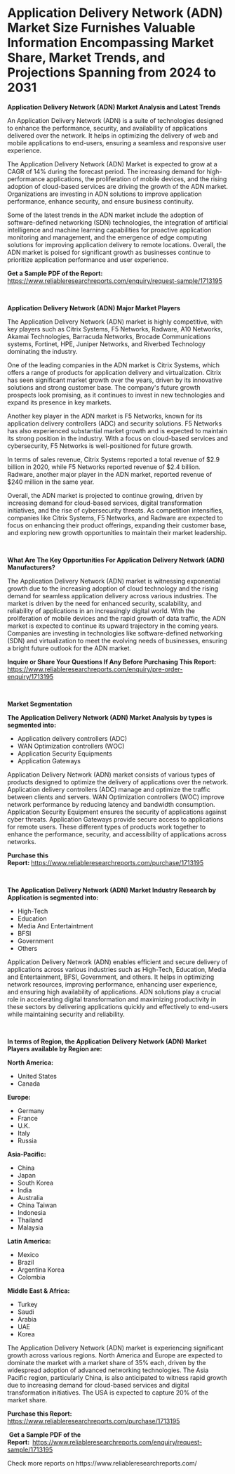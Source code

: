 <p><h1>Application Delivery Network (ADN) Market Size Furnishes Valuable Information Encompassing Market Share, Market Trends, and Projections Spanning from 2024 to 2031</h1></p><p><strong>Application Delivery Network (ADN) Market Analysis and Latest Trends</strong></p>
<p><p>An Application Delivery Network (ADN) is a suite of technologies designed to enhance the performance, security, and availability of applications delivered over the network. It helps in optimizing the delivery of web and mobile applications to end-users, ensuring a seamless and responsive user experience.</p><p>The Application Delivery Network (ADN) Market is expected to grow at a CAGR of 14% during the forecast period. The increasing demand for high-performance applications, the proliferation of mobile devices, and the rising adoption of cloud-based services are driving the growth of the ADN market. Organizations are investing in ADN solutions to improve application performance, enhance security, and ensure business continuity.</p><p>Some of the latest trends in the ADN market include the adoption of software-defined networking (SDN) technologies, the integration of artificial intelligence and machine learning capabilities for proactive application monitoring and management, and the emergence of edge computing solutions for improving application delivery to remote locations. Overall, the ADN market is poised for significant growth as businesses continue to prioritize application performance and user experience.</p></p>
<p><strong>Get a Sample PDF of the Report:&nbsp;</strong> <a href="https://www.reliableresearchreports.com/enquiry/request-sample/1713195">https://www.reliableresearchreports.com/enquiry/request-sample/1713195</a></p>
<p>&nbsp;</p>
<p><strong>Application Delivery Network (ADN) Major Market Players</strong></p>
<p><p>The Application Delivery Network (ADN) market is highly competitive, with key players such as Citrix Systems, F5 Networks, Radware, A10 Networks, Akamai Technologies, Barracuda Networks, Brocade Communications systems, Fortinet, HPE, Juniper Networks, and Riverbed Technology dominating the industry.</p><p>One of the leading companies in the ADN market is Citrix Systems, which offers a range of products for application delivery and virtualization. Citrix has seen significant market growth over the years, driven by its innovative solutions and strong customer base. The company's future growth prospects look promising, as it continues to invest in new technologies and expand its presence in key markets.</p><p>Another key player in the ADN market is F5 Networks, known for its application delivery controllers (ADC) and security solutions. F5 Networks has also experienced substantial market growth and is expected to maintain its strong position in the industry. With a focus on cloud-based services and cybersecurity, F5 Networks is well-positioned for future growth.</p><p>In terms of sales revenue, Citrix Systems reported a total revenue of $2.9 billion in 2020, while F5 Networks reported revenue of $2.4 billion. Radware, another major player in the ADN market, reported revenue of $240 million in the same year.</p><p>Overall, the ADN market is projected to continue growing, driven by increasing demand for cloud-based services, digital transformation initiatives, and the rise of cybersecurity threats. As competition intensifies, companies like Citrix Systems, F5 Networks, and Radware are expected to focus on enhancing their product offerings, expanding their customer base, and exploring new growth opportunities to maintain their market leadership.</p></p>
<p>&nbsp;</p>
<p><strong>What Are The Key Opportunities For Application Delivery Network (ADN) Manufacturers?</strong></p>
<p><p>The Application Delivery Network (ADN) market is witnessing exponential growth due to the increasing adoption of cloud technology and the rising demand for seamless application delivery across various industries. The market is driven by the need for enhanced security, scalability, and reliability of applications in an increasingly digital world. With the proliferation of mobile devices and the rapid growth of data traffic, the ADN market is expected to continue its upward trajectory in the coming years. Companies are investing in technologies like software-defined networking (SDN) and virtualization to meet the evolving needs of businesses, ensuring a bright future outlook for the ADN market.</p></p>
<p><strong>Inquire or Share Your Questions If Any Before Purchasing This Report:</strong> <a href="https://www.reliableresearchreports.com/enquiry/pre-order-enquiry/1713195">https://www.reliableresearchreports.com/enquiry/pre-order-enquiry/1713195</a></p>
<p>&nbsp;</p>
<p><strong>Market Segmentation</strong></p>
<p><strong>The Application Delivery Network (ADN) Market Analysis by types is segmented into:</strong></p>
<p><ul><li>Application delivery controllers (ADC)</li><li>WAN Optimization controllers (WOC)</li><li>Application Security Equipments</li><li>Application Gateways</li></ul></p>
<p><p>Application Delivery Network (ADN) market consists of various types of products designed to optimize the delivery of applications over the network. Application delivery controllers (ADC) manage and optimize the traffic between clients and servers. WAN Optimization controllers (WOC) improve network performance by reducing latency and bandwidth consumption. Application Security Equipment ensures the security of applications against cyber threats. Application Gateways provide secure access to applications for remote users. These different types of products work together to enhance the performance, security, and accessibility of applications across networks.</p></p>
<p><strong>Purchase this Report:&nbsp;</strong><a href="https://www.reliableresearchreports.com/purchase/1713195">https://www.reliableresearchreports.com/purchase/1713195</a></p>
<p>&nbsp;</p>
<p><strong>The Application Delivery Network (ADN) Market Industry Research by Application is segmented into:</strong></p>
<p><ul><li>High-Tech</li><li>Education</li><li>Media And Entertaintment</li><li>BFSI</li><li>Government</li><li>Others</li></ul></p>
<p><p>Application Delivery Network (ADN) enables efficient and secure delivery of applications across various industries such as High-Tech, Education, Media and Entertainment, BFSI, Government, and others. It helps in optimizing network resources, improving performance, enhancing user experience, and ensuring high availability of applications. ADN solutions play a crucial role in accelerating digital transformation and maximizing productivity in these sectors by delivering applications quickly and effectively to end-users while maintaining security and reliability.</p></p>
<p>&nbsp;</p>
<p><strong>In terms of Region, the Application Delivery Network (ADN) Market Players available by Region are:</strong></p>
<p>
    <p> <strong> North America: </strong>
        <ul>
            <li>United States</li>
            <li>Canada</li>
        </ul>
        </p> 
    <p> <strong> Europe: </strong>
        <ul>
            <li>Germany</li>
            <li>France</li>
            <li>U.K.</li>
            <li>Italy</li>
            <li>Russia</li>
        </ul>
        </p> 
    <p> <strong> Asia-Pacific: </strong>
        <ul>
            <li>China</li>
            <li>Japan</li>
            <li>South Korea</li>
            <li>India</li>
            <li>Australia</li>
            <li>China Taiwan</li>
            <li>Indonesia</li>
            <li>Thailand</li>
            <li>Malaysia</li>
        </ul>
        </p> 
    <p> <strong> Latin America: </strong>
        <ul>
            <li>Mexico</li>
            <li>Brazil</li>
            <li>Argentina Korea</li>
            <li>Colombia</li>
        </ul>
        </p> 
    <p> <strong> Middle East & Africa: </strong>
        <ul>
            <li>Turkey</li>
            <li>Saudi</li>
            <li>Arabia</li>
            <li>UAE</li>
            <li>Korea</li>
        </ul>
    </p>
    </p>
<p><p>The Application Delivery Network (ADN) market is experiencing significant growth across various regions. North America and Europe are expected to dominate the market with a market share of 35% each, driven by the widespread adoption of advanced networking technologies. The Asia Pacific region, particularly China, is also anticipated to witness rapid growth due to increasing demand for cloud-based services and digital transformation initiatives. The USA is expected to capture 20% of the market share.</p></p>
<p><strong>Purchase this Report: </strong><a href="https://www.reliableresearchreports.com/purchase/1713195">https://www.reliableresearchreports.com/purchase/1713195</a></p>
<p>&nbsp;<strong>Get a Sample PDF of the Report:&nbsp;&nbsp;</strong><a href="https://www.reliableresearchreports.com/enquiry/request-sample/1713195">https://www.reliableresearchreports.com/enquiry/request-sample/1713195</a></p>
<p><strong></strong></p>
<p>Check more reports on https://www.reliableresearchreports.com/</p>
